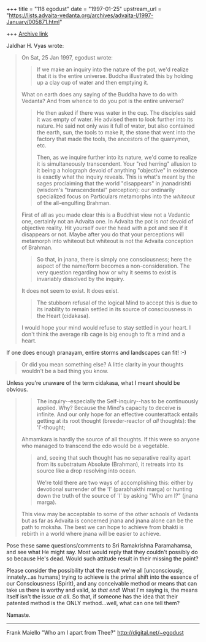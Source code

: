 +++
title = "118 egodust"
date = "1997-01-25"
upstream_url = "https://lists.advaita-vedanta.org/archives/advaita-l/1997-January/005871.html"

+++
[Archive link](https://lists.advaita-vedanta.org/archives/advaita-l/1997-January/005871.html)

Jaldhar H. Vyas wrote:
> On Sat, 25 Jan 1997, egodust wrote:
>
> > If we make an inquiry into the nature of the pot, we'd realize that it
> > is the entire universe.  Buddha illustrated this by holding up a clay cup
> > of water and then emptying it.
>
> What on earth does any saying of the Buddha have to do with Vedanta?
> And from whence to do you pot is the entire universe?
>
> > He then asked if there was water in the
> > cup.  The disciples said it was empty of water.  He advised them to look
> > further into its nature.  He said not only was it full of water, but also
> > contained the earth, sun, the tools to make it, the stone that went into
> > the factory that made the tools, the ancestors of the quarrymen, etc.
> >
> > Then, as we inquire further into its nature, we'd come to realize it is
> > simultaneously transcendent.  Your "red herring" allusion to it being a
> > holograph devoid of anything "objective" in existence is exactly what the
> > inquiry reveals.  This is what's meant by the sages proclaiming that the
> > world "disappears" in jnanadrishti (wisdom's "transcendental" perception):
> > our ordinarily specialized focus on Particulars metamorphs into the
> > *whiteout* of the all-engulfing Brahman.
> >
>
> First of all as you made clear this is a Buddhist view not a Vedantic one,
> certainly not an Advaita one.  In Advaita the pot is *not* devoid of
> objective reality.  Hit yourself over the head with a pot and see if it
> disappears or not.  Maybe after you do that your perceptions will
> metamorph into whiteout but whiteout is not the Advaita conception of
> Brahman.
>
> > So that, in jnana, there is simply one consciousness; here the aspect of
> > the name/form becomes a non-consideration.  The very question regarding
> > how or why it seems to exist is invariably dissolved by the inquiry.
>
> It does not seem to exist.  It does exist.
>
> > The
> > stubborn refusal of the logical Mind to accept this is due to its inability
> > to remain settled in its source of consciousness in the Heart (cidakasa).
>
> I would hope your mind would refuse to stay settled in your heart.  I
> don't think the average rib cage is big enough to fit a mind and a heart.
>

If one does enough pranayam, entire storms and landscapes can fit! :-)

> Or did you mean something else?  A little clarity in your thoughts
> wouldn't be a bad thing you know.
>

Unless you're unaware of the term cidakasa, what I meant should be obvious.


> > The inquiry--especially the Self-inquiry--has to be continuously applied.
> > Why?  Because the Mind's capacity to deceive is infinite.  And our only
> > hope for an effective counterattack entails getting at its root thought
> > (breeder-reactor of *all* thoughts): the 'I'-thought;
>
> Ahmamkara is hardly the source of all thoughts.  If this were so anyone
> who managed to transcend the edo would be a vegetable.
>
> > and, seeing that
> > such thought has no separative reality apart from its substratum Absolute
> > (Brahman), it retreats into its source like a drop resolving into ocean.
> >
> > We're told there are two ways of accomplishing this: either by devotional
> > surrender of the 'I' (parabhakthi marga) or hunting down the truth of the
> > source of 'I' by asking "Who am I?" (jnana marga).
>
> This view may be acceptable to some of the other schools of Vedanta but as
> far as Advaita is concerned jnana and jnana alone can be the path to
> moksha.  The best we can hope to achieve from bhakti is rebirth in a world
> where jnana will be easier to achieve.
>

Pose these same questions/comments to Sri Ramakrishna Paramahamsa, and see
what He might say.  Most would reply that they couldn't possibly do so
because He's dead.  Would such attitude result in their missing the point?

Please consider the possibility that the result we're all [unconsciously,
innately...as humans] trying to achieve is the primal shift into the essence
of our Consciousness (Spirit), and any conceivable method or means that can
take us there is worthy and valid, *to that end*!  What I'm saying is, the
means itself isn't the issue *at all*.  So that, if someone has the idea that
their patented method is the ONLY method...well, what can one tell them?

Namaste.

_____________

Frank Maiello
"Who am I apart from Thee?"
http://digital.net/~egodust

